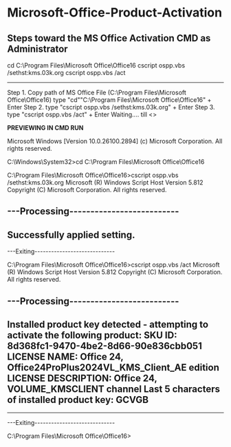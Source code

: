 # Microsoft-Office-Product-Activation
Steps toward the MS Office Activation
CMD as Administrator
--------------------------------------------------------------------------------------

cd C:\Program Files\Microsoft Office\Office16
cscript ospp.vbs /sethst:kms.03k.org
cscript ospp.vbs /act

--------------------------------------------------------------------------------------
Step 1. Copy path of MS Office File (C:\Program Files\Microsoft Office\Office16) 
	type "cd"<space>"C:\Program Files\Microsoft Office\Office16" + Enter
Step 2. type "cscript ospp.vbs /sethst:kms.03k.org" + Enter
Step 3. type "cscript ospp.vbs /act" + Enter
	Waiting.... till <<Product activation successful>>
 
**PREVIEWING IN CMD RUN**

Microsoft Windows [Version 10.0.26100.2894]
(c) Microsoft Corporation. All rights reserved.

C:\Windows\System32>cd C:\Program Files\Microsoft Office\Office16

C:\Program Files\Microsoft Office\Office16>cscript ospp.vbs /sethst:kms.03k.org
Microsoft (R) Windows Script Host Version 5.812
Copyright (C) Microsoft Corporation. All rights reserved.

---Processing--------------------------
---------------------------------------
Successfully applied setting.
---------------------------------------
---Exiting-----------------------------

C:\Program Files\Microsoft Office\Office16>cscript ospp.vbs /act
Microsoft (R) Windows Script Host Version 5.812
Copyright (C) Microsoft Corporation. All rights reserved.

---Processing--------------------------
---------------------------------------
Installed product key detected - attempting to activate the following product:
SKU ID: 8d368fc1-9470-4be2-8d66-90e836cbb051
LICENSE NAME: Office 24, Office24ProPlus2024VL_KMS_Client_AE edition
LICENSE DESCRIPTION: Office 24, VOLUME_KMSCLIENT channel
Last 5 characters of installed product key: GCVGB
<Product activation successful>
---------------------------------------
---------------------------------------
---Exiting-----------------------------

C:\Program Files\Microsoft Office\Office16>
